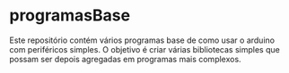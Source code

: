 # programasBase
Este repositório contém vários programas base de como usar o arduino com periféricos simples. O objetivo é criar várias bibliotecas simples que possam ser depois agregadas em programas mais complexos.

